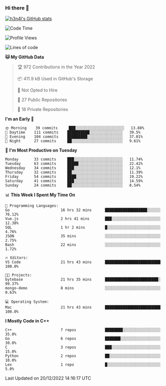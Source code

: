 ### Hi there 👋

[![h3n4l's GitHub stats](https://github-readme-stats.vercel.app/api?username=h3n4l&count_private=true&show_icons=true&theme=radical)](https://github.com/h3n4l/github-readme-stats)

<!--START_SECTION:waka-->
![Code Time](http://img.shields.io/badge/Code%20Time-837%20hrs%2022%20mins-blue)

![Profile Views](http://img.shields.io/badge/Profile%20Views-1-blue)

![Lines of code](https://img.shields.io/badge/From%20Hello%20World%20I%27ve%20Written-44%20Thousand%20lines%20of%20code-blue)

**🐱 My GitHub Data** 

> 🏆 972 Contributions in the Year 2022
 > 
> 📦 411.9 kB Used in GitHub's Storage 
 > 
> 🚫 Not Opted to Hire
 > 
> 📜 27 Public Repositories 
 > 
> 🔑 18 Private Repositories  
 > 
**I'm an Early 🐤** 

```text
🌞 Morning    39 commits     ███░░░░░░░░░░░░░░░░░░░░░░   13.88% 
🌆 Daytime    111 commits    ██████████░░░░░░░░░░░░░░░   39.5% 
🌃 Evening    104 commits    █████████░░░░░░░░░░░░░░░░   37.01% 
🌙 Night      27 commits     ██░░░░░░░░░░░░░░░░░░░░░░░   9.61%

```
📅 **I'm Most Productive on Tuesday** 

```text
Monday       33 commits     ███░░░░░░░░░░░░░░░░░░░░░░   11.74% 
Tuesday      63 commits     █████░░░░░░░░░░░░░░░░░░░░   22.42% 
Wednesday    34 commits     ███░░░░░░░░░░░░░░░░░░░░░░   12.1% 
Thursday     32 commits     ██░░░░░░░░░░░░░░░░░░░░░░░   11.39% 
Friday       54 commits     ████░░░░░░░░░░░░░░░░░░░░░   19.22% 
Saturday     41 commits     ███░░░░░░░░░░░░░░░░░░░░░░   14.59% 
Sunday       24 commits     ██░░░░░░░░░░░░░░░░░░░░░░░   8.54%

```


📊 **This Week I Spent My Time On** 

```text
💬 Programming Languages: 
Go                       16 hrs 32 mins      ███████████████████░░░░░░   76.12% 
Vue.js                   2 hrs 41 mins       ███░░░░░░░░░░░░░░░░░░░░░░   12.38% 
SQL                      1 hr 2 mins         █░░░░░░░░░░░░░░░░░░░░░░░░   4.76% 
JSON                     35 mins             ░░░░░░░░░░░░░░░░░░░░░░░░░   2.75% 
Bash                     22 mins             ░░░░░░░░░░░░░░░░░░░░░░░░░   1.72%

🔥 Editors: 
VS Code                  21 hrs 43 mins      █████████████████████████   100.0%

🐱‍💻 Projects: 
bytebase                 21 hrs 35 mins      ████████████████████████░   99.37% 
mongo-demo               8 mins              ░░░░░░░░░░░░░░░░░░░░░░░░░   0.63%

💻 Operating System: 
Mac                      21 hrs 43 mins      █████████████████████████   100.0%

```

**I Mostly Code in C++** 

```text
C++                      7 repos             ████████░░░░░░░░░░░░░░░░░   35.0% 
Go                       6 repos             ███████░░░░░░░░░░░░░░░░░░   30.0% 
C                        3 repos             ███░░░░░░░░░░░░░░░░░░░░░░   15.0% 
Python                   2 repos             ██░░░░░░░░░░░░░░░░░░░░░░░   10.0% 
Lex                      1 repo              █░░░░░░░░░░░░░░░░░░░░░░░░   5.0%

```



 Last Updated on 20/12/2022 14:16:17 UTC
<!--END_SECTION:waka-->

